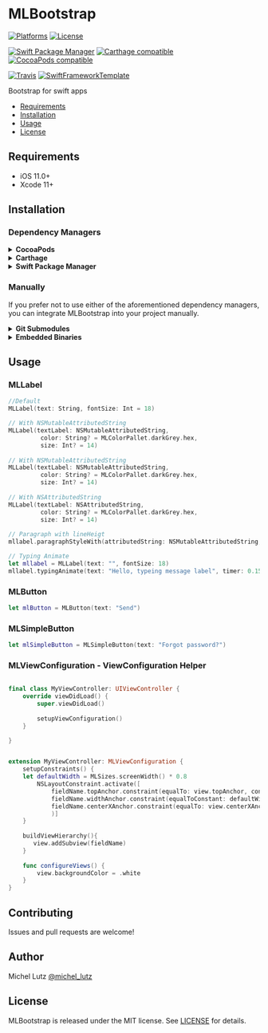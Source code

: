 # MLBootstrap

[![Platforms](https://img.shields.io/cocoapods/p/MLBootstrap.svg)](https://cocoapods.org/pods/MLBootstrap)
[![License](https://img.shields.io/cocoapods/l/MLBootstrap.svg)](https://raw.githubusercontent.com/micheltlutz/MLBootstrap/master/LICENSE)

[![Swift Package Manager](https://img.shields.io/badge/Swift%20Package%20Manager-compatible-brightgreen.svg)](https://github.com/apple/swift-package-manager)
[![Carthage compatible](https://img.shields.io/badge/Carthage-compatible-4BC51D.svg?style=flat)](https://github.com/Carthage/Carthage)
[![CocoaPods compatible](https://img.shields.io/cocoapods/v/MLBootstrap.svg)](https://cocoapods.org/pods/MLBootstrap)

[![Travis](https://img.shields.io/travis/micheltlutz/MLBootstrap/master.svg)](https://travis-ci.org/micheltlutz/MLBootstrap/branches)
[![SwiftFrameworkTemplate](https://img.shields.io/badge/SwiftFramework-Template-red.svg)](http://github.com/RahulKatariya/SwiftFrameworkTemplate)

Bootstrap for swift apps

- [Requirements](#requirements)
- [Installation](#installation)
- [Usage](#usage)
- [License](#license)

## Requirements

- iOS 11.0+
- Xcode 11+

## Installation

### Dependency Managers
<details>
  <summary><strong>CocoaPods</strong></summary>

[CocoaPods](http://cocoapods.org) is a dependency manager for Cocoa projects. You can install it with the following command:

```bash
$ gem install cocoapods
```

To integrate MLBootstrap into your Xcode project using CocoaPods, specify it in your `Podfile`:

```ruby
source 'https://github.com/CocoaPods/Specs.git'
platform :ios, '11.0'
use_frameworks!

pod 'MLBootstrap', '~> 1.0.10'
```

Then, run the following command:

```bash
$ pod install
```

</details>

<details>
  <summary><strong>Carthage</strong></summary>

[Carthage](https://github.com/Carthage/Carthage) is a decentralized dependency manager that automates the process of adding frameworks to your Cocoa application.

You can install Carthage with [Homebrew](http://brew.sh/) using the following command:

```bash
$ brew update
$ brew install carthage
```

To integrate MLBootstrap into your Xcode project using Carthage, specify it in your `Cartfile`:

```ogdl
github "micheltlutz/MLBootstrap" ~> 1.0.10
```

In Terminal using:

```bash
carthage update -- platform ios
```

### On Xcode

Build Phases >. Run Script

using this path: ``` $(SRCROOT)/Carthage/Build/iOS/MLBootstrap.framework ```

Like this:

<image Build Phases screen>

</details>

<details>
  <summary><strong>Swift Package Manager</strong></summary>

To use MLBootstrap as a [Swift Package Manager](https://swift.org/package-manager/) package just add the following in your Package.swift file.

``` swift
// swift-tools-version:4.2

import PackageDescription

let package = Package(
    name: "HelloMLBootstrap",
    dependencies: [
        .package(url: "https://github.com/micheltlutz/MLBootstrap.git", .upToNextMajor(from: "1.0.10"))
    ],
    targets: [
        .target(name: "HelloMLBootstrap", dependencies: ["MLBootstrap"])
    ]
)
```
</details>

### Manually

If you prefer not to use either of the aforementioned dependency managers, you can integrate MLBootstrap into your project manually.

<details>
  <summary><strong>Git Submodules</strong></summary><p>

- Open up Terminal, `cd` into your top-level project directory, and run the following command "if" your project is not initialized as a git repository:

```bash
$ git init
```

- Add MLBootstrap as a git [submodule](http://git-scm.com/docs/git-submodule) by running the following command:

```bash
$ git submodule add https://github.com/micheltlutz/MLBootstrap.git
$ git submodule update --init --recursive
```

- Open the new `MLBootstrap` folder, and drag the `MLBootstrap.xcodeproj` into the Project Navigator of your application's Xcode project.

    > It should appear nested underneath your application's blue project icon. Whether it is above or below all the other Xcode groups does not matter.

- Select the `MLBootstrap.xcodeproj` in the Project Navigator and verify the deployment target matches that of your application target.
- Next, select your application project in the Project Navigator (blue project icon) to navigate to the target configuration window and select the application target under the "Targets" heading in the sidebar.
- In the tab bar at the top of that window, open the "General" panel.
- Click on the `+` button under the "Embedded Binaries" section.
- You will see two different `MLBootstrap.xcodeproj` folders each with two different versions of the `MLBootstrap.framework` nested inside a `Products` folder.

    > It does not matter which `Products` folder you choose from.

- Select the `MLBootstrap.framework`.

- And that's it!

> The `MLBootstrap.framework` is automagically added as a target dependency, linked framework and embedded framework in a copy files build phase which is all you need to build on the simulator and a device.

</p></details>

<details>
  <summary><strong>Embedded Binaries</strong></summary><p>

- Download the latest release from https://github.com/micheltlutz/MLBootstrap/releases
- Next, select your application project in the Project Navigator (blue project icon) to navigate to the target configuration window and select the application target under the "Targets" heading in the sidebar.
- In the tab bar at the top of that window, open the "General" panel.
- Click on the `+` button under the "Embedded Binaries" section.
- Add the downloaded `MLBootstrap.framework`.
- And that's it!

</p></details>

## Usage

### MLLabel


```swift
//Default
MLLabel(text: String, fontSize: Int = 18)

// With NSMutableAttributedString
MLLabel(textLabel: NSMutableAttributedString,
		 color: String? = MLColorPallet.darkGrey.hex,
		 size: Int? = 14)
		 
// With NSMutableAttributedString
MLLabel(textLabel: NSMutableAttributedString,
		 color: String? = MLColorPallet.darkGrey.hex,
		 size: Int? = 14)
		 
// With NSAttributedString
MLLabel(textLabel: NSAttributedString,
		 color: String? = MLColorPallet.darkGrey.hex,
		 size: Int? = 14)
		 
// Paragraph with lineHeigt
mllabel.paragraphStyleWith(attributedString: NSMutableAttributedString, maximunLineHeight: CGFloat)

// Typing Animate
let mllabel = MLLabel(text: "", fontSize: 18)
mllabel.typingAnimate(text: "Hello, typeing message label", timer: 0.15) {
```

### MLButton

```swift
let mlButton = MLButton(text: "Send")
```

### MLSimpleButton

```swift
let mlSimpleButton = MLSimpleButton(text: "Forgot password?")
```

### MLViewConfiguration - ViewConfiguration Helper
```swift

final class MyViewController: UIViewController {
	override viewDidLoad() {
		super.viewDidLoad()
		
		setupViewConfiguration()
	}

}


extension MyViewController: MLViewConfiguration {
	setupConstraints() {
	let defaultWidth = MLSizes.screenWidth() * 0.8
        NSLayoutConstraint.activate([
            fieldName.topAnchor.constraint(equalTo: view.topAnchor, constant: MLSizes.size(multiple: 3)),
            fieldName.widthAnchor.constraint(equalToConstant: defaultWidth),
            fieldName.centerXAnchor.constraint(equalTo: view.centerXAnchor)
            )]
	}
	
	buildViewHierarchy(){
       view.addSubview(fieldName)
	}
	
	func configureViews() {
        view.backgroundColor = .white
    }
}
```

## Contributing

Issues and pull requests are welcome!

## Author

Michel Lutz [@michel_lutz](https://twitter.com/michel_lutz)

## License

MLBootstrap is released under the MIT license. See [LICENSE](https://github.com/micheltlutz/MLBootstrap/blob/master/LICENSE) for details.
